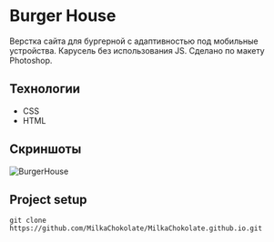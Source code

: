 # Burger House
Верстка сайта для бургерной с адаптивностью под мобильные устройства. Карусель без использования JS. Сделано по макету Photoshop.

## Технологии
* CSS
* HTML

## Скриншоты
<image
  src="/markdownImg/github.io.jpg"
  alt="BurgerHouse"
  caption="BurgerHouse">

## Project setup
```
git clone https://github.com/MilkaChokolate/MilkaChokolate.github.io.git
```

